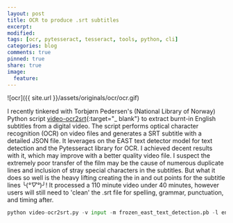```yaml
---
layout: post
title: OCR to produce .srt subtitles
excerpt:
modified:
tags: [ocr, pytesseract, tesseract, tools, python, cli]
categories: blog
comments: true
pinned: true
share: true
image:
  feature:
---
```


![ocr]({{ site.url }}/assets/originals/ocr/ocr.gif)

I recently tinkered with Torbjørn Pedersen's (National Library of Norway) Python script [video-ocr2srt](https://github.com/UB-Mannheim/tesseract/wiki){:target="\_ blank"} to extract burnt-in English subtitles from a digital video. The script performs optical character recognition (OCR) on video files and generates a SRT subtitle with a detailed JSON file. It leverages on the EAST text detector model for text detection and the Pytesseract library for OCR. I achieved decent results with it, which may improve with a better quality video file. I suspect the extremely poor transfer of the film may be the cause of numerous duplicate lines and inclusion of stray special characters in the subtitles. But what it does so well is the heavy lifting creating the in and out points for the subtitle lines ╰(_°▽°_)╯! It processed a 110 minute video under 40 minutes, however users will still need to 'clean' the .srt file for spelling, grammar, punctuation, and timing after.

```python
python video-ocr2srt.py -v input -m frozen_east_text_detection.pb -l eng -f 10 -p
```
